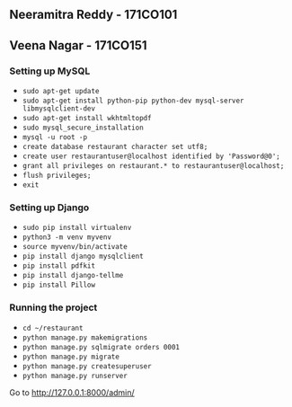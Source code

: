 ## Neeramitra Reddy - 171CO101
## Veena Nagar - 171CO151


### Setting up MySQL

- `sudo apt-get update`
- `sudo apt-get install python-pip python-dev mysql-server libmysqlclient-dev`
- `sudo apt-get install wkhtmltopdf`
- `sudo mysql_secure_installation`
- `mysql -u root -p`
- `create database restaurant character set utf8;`
- `create user restaurantuser@localhost identified by 'Password@0';`
- `grant all privileges on restaurant.* to restaurantuser@localhost;`
- `flush privileges;`
- `exit`


### Setting up Django

- `sudo pip install virtualenv`
- `python3 -m venv myvenv`
- `source myvenv/bin/activate`
- `pip install django mysqlclient`
- `pip install pdfkit`
- `pip install django-tellme`
- `pip install Pillow`

### Running the project

- `cd ~/restaurant`
- `python manage.py makemigrations`
- `python manage.py sqlmigrate orders 0001`
- `python manage.py migrate`
- `python manage.py createsuperuser`
- `python manage.py runserver`

Go to http://127.0.0.1:8000/admin/
